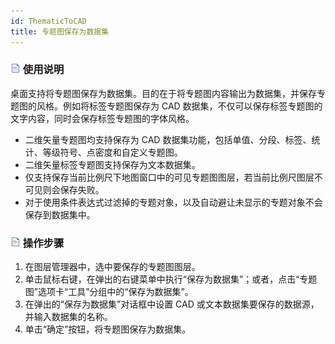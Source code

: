 ```yaml
---
id: ThematicToCAD
title: 专题图保存为数据集
---
```

### ![](../../img/read.gif) 使用说明

桌面支持将专题图保存为数据集。目的在于将专题图内容输出为数据集，并保存专题图的风格。例如将标签专题图保存为 CAD 数据集，不仅可以保存标签专题图的文字内容，同时会保存标签专题图的字体风格。

  * 二维矢量专题图均支持保存为 CAD 数据集功能，包括单值、分段、标签、统计、等级符号、点密度和自定义专题图。
  * 二维矢量标签专题图支持保存为文本数据集。
  * 仅支持保存当前比例尺下地图窗口中的可见专题图图层，若当前比例尺图层不可见则会保存失败。
  * 对于使用条件表达式过滤掉的专题对象，以及自动避让未显示的专题对象不会保存到数据集中。

### ![](../../img/read.gif) 操作步骤

1. 在图层管理器中，选中要保存的专题图图层。
2. 单击鼠标右键，在弹出的右键菜单中执行“保存为数据集”；或者，点击“专题图”选项卡“工具”分组中的“保存为数据集”。
3. 在弹出的“保存为数据集”对话框中设置 CAD 或文本数据集要保存的数据源，并输入数据集的名称。<!-- ![](img/ThematicSaveAsCAD.png)   -->
 4. 单击“确定”按钮，将专题图保存为数据集。